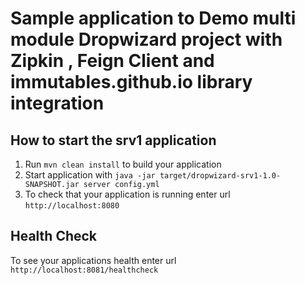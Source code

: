 #  Sample application to Demo multi module Dropwizard project with Zipkin , Feign Client and immutables.github.io library integration
 
 

How to start the srv1 application
---

1. Run `mvn clean install` to build your application
1. Start application with `java -jar target/dropwizard-srv1-1.0-SNAPSHOT.jar server config.yml`
1. To check that your application is running enter url `http://localhost:8080`

Health Check
---

To see your applications health enter url `http://localhost:8081/healthcheck`
